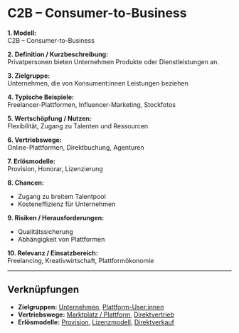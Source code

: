 # C2B – Consumer-to-Business

**1. Modell:**  
C2B – Consumer-to-Business  

**2. Definition / Kurzbeschreibung:**  
Privatpersonen bieten Unternehmen Produkte oder Dienstleistungen an.  

**3. Zielgruppe:**  
Unternehmen, die von Konsument:innen Leistungen beziehen  

**4. Typische Beispiele:**  
Freelancer-Plattformen, Influencer-Marketing, Stockfotos  

**5. Wertschöpfung / Nutzen:**  
Flexibilität, Zugang zu Talenten und Ressourcen  

**6. Vertriebswege:**  
Online-Plattformen, Direktbuchung, Agenturen  

**7. Erlösmodelle:**  
Provision, Honorar, Lizenzierung  

**8. Chancen:**  
- Zugang zu breitem Talentpool  
- Kosteneffizienz für Unternehmen  

**9. Risiken / Herausforderungen:**  
- Qualitätssicherung  
- Abhängigkeit von Plattformen  

**10. Relevanz / Einsatzbereich:**  
Freelancing, Kreativwirtschaft, Plattformökonomie  

---

## Verknüpfungen
- **Zielgruppen:** [Unternehmen](../zielgruppen/unternehmen.md), [Plattform-User:innen](../zielgruppen/plattform-user.md)
- **Vertriebswege:** [Marktplatz / Plattform](../vertriebswege/marktplatz.md), [Direktvertrieb](../vertriebswege/direktvertrieb.md)
- **Erlösmodelle:** [Provision](../erloesmodelle/provision.md), [Lizenzmodell](../erloesmodelle/lizenz.md), [Direktverkauf](../erloesmodelle/direktverkauf.md)
